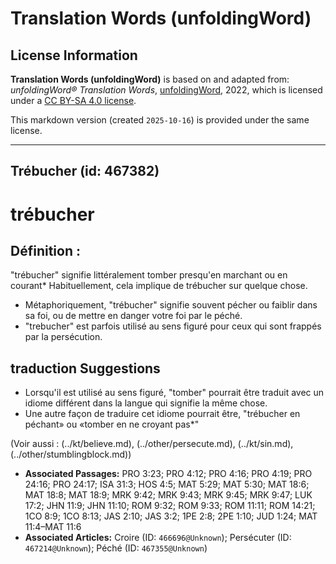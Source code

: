 # Translation Words (unfoldingWord)

## License Information

**Translation Words (unfoldingWord)** is based on and adapted from: _unfoldingWord® Translation Words_, [unfoldingWord](https://unfoldingword.org/utw), 2022, which is licensed under a [CC BY-SA 4.0 license](https://creativecommons.org/licenses/by-sa/4.0/legalcode.en).

This markdown version (created `2025-10-16`) is provided under the same license.



--------------------------------

## Trébucher (id: 467382)

trébucher
=========

Définition :
------------

"trébucher" signifie littéralement tomber presqu'en marchant ou en courant\* Habituellement, cela implique de trébucher sur quelque chose.

* Métaphoriquement, "trébucher" signifie souvent pécher ou faiblir dans sa foi, ou de mettre en danger votre foi par le péché.
* "trebucher" est parfois utilisé au sens figuré pour ceux qui sont frappés par la persécution.

traduction Suggestions
----------------------

* Lorsqu'il est utilisé au sens figuré, "tomber" pourrait être traduit avec un idiome différent dans la langue qui signifie la même chose.
* Une autre façon de traduire cet idiome pourrait être, "trébucher en péchant» ou «tomber en ne croyant pas\*"

(Voir aussi : (../kt/believe.md), (../other/persecute.md), (../kt/sin.md), (../other/stumblingblock.md))

* **Associated Passages:** PRO 3:23; PRO 4:12; PRO 4:16; PRO 4:19; PRO 24:16; PRO 24:17; ISA 31:3; HOS 4:5; MAT 5:29; MAT 5:30; MAT 18:6; MAT 18:8; MAT 18:9; MRK 9:42; MRK 9:43; MRK 9:45; MRK 9:47; LUK 17:2; JHN 11:9; JHN 11:10; ROM 9:32; ROM 9:33; ROM 11:11; ROM 14:21; 1CO 8:9; 1CO 8:13; JAS 2:10; JAS 3:2; 1PE 2:8; 2PE 1:10; JUD 1:24; MAT 11:4–MAT 11:6
* **Associated Articles:** Croire (ID: `466696@Unknown`); Persécuter (ID: `467214@Unknown`); Péché (ID: `467355@Unknown`)


